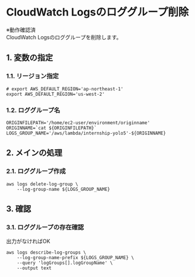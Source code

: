 <!-- omit in toc -->
# CloudWatch Logsのロググループ削除

※動作確認済  
CloudWatch Logsのロググループを削除します。

## 1. 変数の指定

### 1.1. リージョン指定

    # export AWS_DEFAULT_REGION='ap-northeast-1'
    export AWS_DEFAULT_REGION='us-west-2'

### 1.2. ロググループ名

    ORIGINFILEPATH='/home/ec2-user/environment/originname'
    ORIGINNAME=`cat ${ORIGINFILEPATH}`
    LOGS_GROUP_NAME='/aws/lambda/internship-yolo5'-${ORIGINNAME}

## 2. メインの処理

### 2.1. ロググループ作成

    aws logs delete-log-group \
        --log-group-name ${LOGS_GROUP_NAME}

## 3. 確認

### 3.1. ロググループの存在確認

出力がなければOK

    aws logs describe-log-groups \
        --log-group-name-prefix ${LOGS_GROUP_NAME} \
        --query 'logGroups[].logGroupName' \
        --output text
